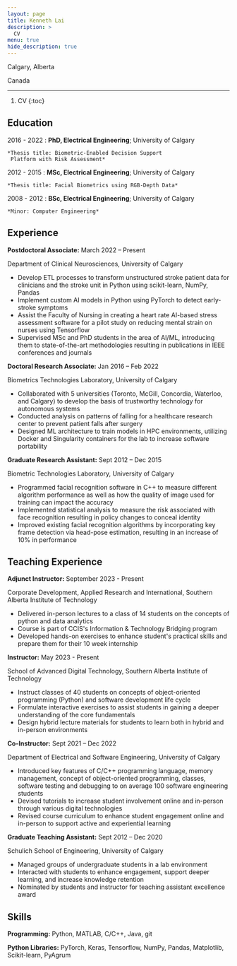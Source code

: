 ```yaml
---
layout: page
title: Kenneth Lai
description: >
  CV
menu: true
hide_description: true
---
```

                    
Calgary, Alberta

Canada
                         
------

1. CV
{:toc}

Education
---------

2016 - 2022
:   **PhD, Electrical Engineering**; University of Calgary

    *Thesis title: Biometric-Enabled Decision Support 
     Platform with Risk Assessment*

2012 - 2015
:   **MSc, Electrical Engineering**; University of Calgary

    *Thesis title: Facial Biometrics using RGB-Depth Data*
    
2008 - 2012
:   **BSc, Electrical Engineering**; University of Calgary

    *Minor: Computer Engineering*

Experience
----------

**Postdoctoral Associate:**         March 2022 – Present

Department of Clinical Neurosciences, University of Calgary 

- Develop ETL processes to transform unstructured stroke patient data for clinicians and the stroke unit in Python using scikit-learn, NumPy, Pandas
- Implement custom AI models in Python using PyTorch to detect early-stroke symptoms
- Assist the Faculty of Nursing in creating a heart rate AI-based stress assessment software for a pilot study on reducing mental strain on nurses using Tensorflow
- Supervised MSc and PhD students in the area of AI/ML, introducing them to state-of-the-art methodologies resulting in publications in IEEE conferences and journals

**Doctoral Research Associate:**    Jan 2016 – Feb 2022

Biometrics Technologies Laboratory, University of Calgary

- Collaborated with 5 universities (Toronto, McGill, Concordia, Waterloo, and Calgary) to develop the basis of trustworthy technology for autonomous systems
- Conducted analysis on patterns of falling for a healthcare research center to prevent patient falls after surgery
- Designed ML architecture to train models in HPC environments, utilizing Docker and Singularity containers for the lab to increase software portability

**Graduate Research Assistant:**    Sept 2012 – Dec 2015

Biometric Technologies Laboratory, University of Calgary

- Programmed facial recognition software in C++ to measure different algorithm performance as well as how the quality of image used for training can impact the accuracy
- Implemented statistical analysis to measure the risk associated with face recognition resulting in policy changes to conceal identity
- Improved existing facial recognition algorithms by incorporating key frame detection via head-pose estimation, resulting in an increase of 10% in performance

Teaching Experience
--------------------

**Adjunct Instructor:**		September 2023 - Present

Corporate Development, Applied Research and International, Southern Alberta Institute of Technology

- Delivered in-person lectures to a class of 14 students on the concepts of python and data analytics
- Course is part of CCIS's Information & Technology Bridging program
- Developed hands-on exercises to enhance student's practical skills and prepare them for their 10 week internship

**Instructor:**		May 2023 - Present

School of Advanced Digital Technology, Southern Alberta Institute of Technology

- Instruct classes of 40 students on concepts of object-oriented programming (Python) and software development life cycle
- Formulate interactive exercises to assist students in gaining a deeper understanding of the core fundamentals
- Design hybrid lecture materials for students to learn both in hybrid and in-person environments

**Co-Instructor:** 	 Sept 2021 – Dec 2022 

Department of Electrical and Software Engineering, University of Calgary

- Introduced key features of C/C++ programming language, memory management, concept of object-oriented programming, classes, software testing and debugging to on average 100 software engineering students
- Devised tutorials to increase student involvement online and in-person through various digital technologies
- Revised course curriculum to enhance student engagement online and in-person to support active and experiential learning

**Graduate Teaching Assistant:**	Sept 2012 – Dec 2020 

Schulich School of Engineering, University of Calgary

- Managed groups of undergraduate students in a lab environment
- Interacted with students to enhance engagement, support deeper learning, and increase knowledge retention
- Nominated by students and instructor for teaching assistant excellence award

Skills
--------------------
**Programming:** Python, MATLAB, C/C++, Java, git

**Python Libraries:** PyTorch, Keras, Tensorflow, NumPy, Pandas, Matplotlib, Scikit-learn, PyAgrum


